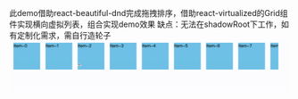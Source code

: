 此demo借助react-beautiful-dnd完成拖拽排序，借助react-virtualized的Grid组件实现横向虚拟列表，组合实现demo效果
缺点：无法在shadowRoot下工作，如有定制化需求，需自行造轮子
![Alt text](20240204100816.gif)